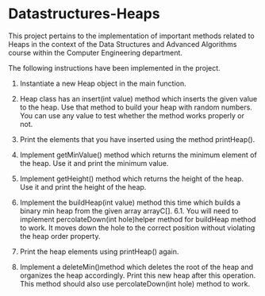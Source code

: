 # Datastructures-Heaps
This project pertains to the implementation of important methods related to Heaps in the context of the Data Structures and Advanced Algorithms course within the Computer Engineering department. 

The following instructions have been implemented in the project.

1. Instantiate a new Heap object in the main function.

2. Heap class has an insert(int value) method which inserts the given value 
to the heap. Use that method to build your heap with random numbers. You can 
use any value to test whether the method works properly or not. 

3. Print the elements that you have inserted using the method printHeap().

4. Implement getMinValue() method which returns the minimum element of the 
heap. Use it and print the minimum value. 

5. Implement getHeight() method which returns the height of the heap. Use it 
and print the height of the heap.

6. Implement the buildHeap(int value) method this time which builds a 
binary min heap from the given array arrayC[]. 
6.1. You will need to implement percolateDown(int hole)helper method 
for buildHeap method to work. It moves down the hole to the correct 
position without violating the heap order property. 

7. Print the heap elements using printHeap() again.

8. Implement a deleteMin()method which deletes the root of the heap and
organizes the heap accordingly. Print this new heap after this operation. This
method should also use percolateDown(int hole) method to work. 
